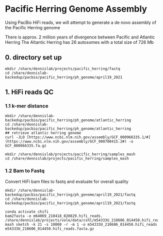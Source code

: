 # Pacific Herring Genome Assembly

Using PacBio HiFi reads, we will attempt to generate a de novo assembly of the Pacific Herring genome

There is approx. 2 million years of divergence between Pacific and Atlantic Herring
The Altantic Herring has 26 autosomes with a total size of 726 Mb

## 0. directory set up
```
mkdir /share/dennislab/projects/pacific_herring/fastq
cd /share/dennislab-backedup/pacbio/pacific_herring/ph_genome/april19_2021
```
## 1. HiFi reads QC
### 1.1 k-mer distance
```
mkdir /share/dennislab-backedup/pacbio/pacific_herring/ph_genome/atlantic_herring
cd /share/dennislab-backedup/pacbio/pacific_herring/ph_genome/atlantic_herring
## retrieve atlantic herring genome
curl -JLO [https://www.ncbi.nlm.nih.gov/assembly/GCF_000966335.1/#](https://www.ncbi.nlm.nih.gov/assembly/GCF_900700415.2#) -o GCF_000966335.fa.gz

mkdir /share/dennislab/projects/pacific_herring/samples_mash
cd /share/dennislab/projects/pacific_herring/samples_mash

```

### 1.2 Bam to Fastq
Convert HiFi bam files to fastq and evaluate for overall quality
```
mkdir /share/dennislab-backedup/pacbio/pacific_herring/ph_genome/april19_2021/fastq
cd /share/dennislab-backedup/pacbio/pacific_herring/ph_genome/april19_2021/fastq

conda activate chifi
bam2fasta -o m64069_210418_020829.hifi_reads. /share/dennislab/projects/vole/data/cshl/m54333U_210606_014450.hifi_reads.bam
mash sketch -k 21 -s 10000 -r -m 1 -o m54333U_210606_014450.hifi_reads m54333U_210606_014450.hifi_reads.fasta.gz

